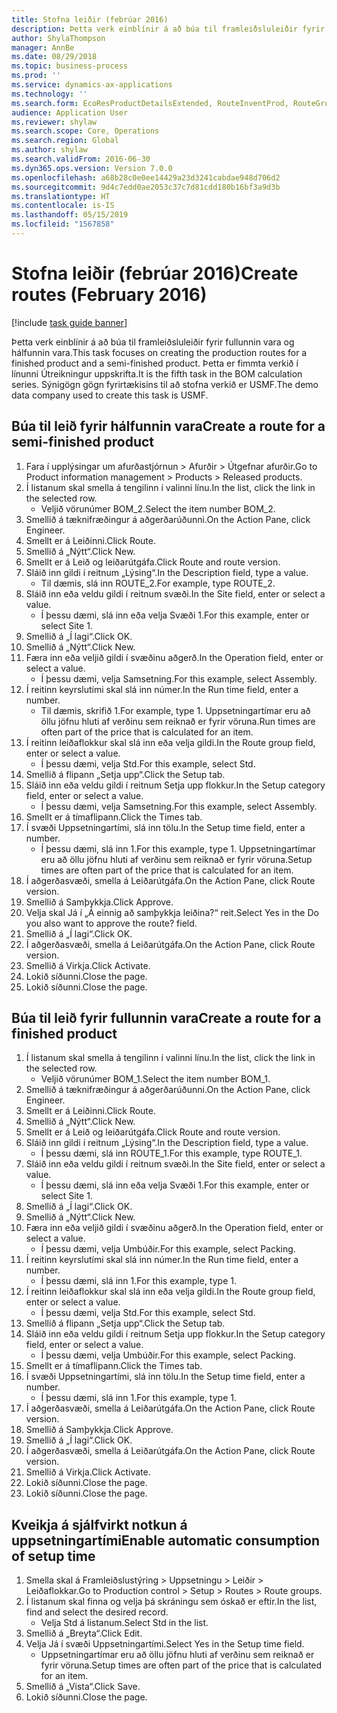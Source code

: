 ```yaml
---
title: Stofna leiðir (febrúar 2016)
description: Þetta verk einblínir á að búa til framleiðsluleiðir fyrir fullunnin vara og hálfunnin vara.
author: ShylaThompson
manager: AnnBe
ms.date: 08/29/2018
ms.topic: business-process
ms.prod: ''
ms.service: dynamics-ax-applications
ms.technology: ''
ms.search.form: EcoResProductDetailsExtended, RouteInventProd, RouteGroup
audience: Application User
ms.reviewer: shylaw
ms.search.scope: Core, Operations
ms.search.region: Global
ms.author: shylaw
ms.search.validFrom: 2016-06-30
ms.dyn365.ops.version: Version 7.0.0
ms.openlocfilehash: a68b28c0e0ee14429a23d3241cabdae948d706d2
ms.sourcegitcommit: 9d4c7edd0ae2053c37c7d81cdd180b16bf3a9d3b
ms.translationtype: HT
ms.contentlocale: is-IS
ms.lasthandoff: 05/15/2019
ms.locfileid: "1567858"
---
```

# <a name="create-routes-february-2016"></a><span data-ttu-id="9d66b-103">Stofna leiðir (febrúar 2016)</span><span class="sxs-lookup"><span data-stu-id="9d66b-103">Create routes (February 2016)</span></span>

[!include [task guide banner](../../includes/task-guide-banner.md)]

<span data-ttu-id="9d66b-104">Þetta verk einblínir á að búa til framleiðsluleiðir fyrir fullunnin vara og hálfunnin vara.</span><span class="sxs-lookup"><span data-stu-id="9d66b-104">This task focuses on creating the production routes for a finished product and a semi-finished product.</span></span> <span data-ttu-id="9d66b-105">Þetta er fimmta verkið í línunni Útreikningur uppskrifta.</span><span class="sxs-lookup"><span data-stu-id="9d66b-105">It is the fifth task in the BOM calculation series.</span></span> <span data-ttu-id="9d66b-106">Sýnigögn gögn fyrirtækisins til að stofna verkið er USMF.</span><span class="sxs-lookup"><span data-stu-id="9d66b-106">The demo data company used to create this task is USMF.</span></span>


## <a name="create-a-route-for-a-semi-finished-product"></a><span data-ttu-id="9d66b-107">Búa til leið fyrir hálfunnin vara</span><span class="sxs-lookup"><span data-stu-id="9d66b-107">Create a route for a semi-finished product</span></span>
1. <span data-ttu-id="9d66b-108">Fara í upplýsingar um afurðastjórnun > Afurðir > Útgefnar afurðir.</span><span class="sxs-lookup"><span data-stu-id="9d66b-108">Go to Product information management > Products > Released products.</span></span>
2. <span data-ttu-id="9d66b-109">Í listanum skal smella á tengilinn í valinni línu.</span><span class="sxs-lookup"><span data-stu-id="9d66b-109">In the list, click the link in the selected row.</span></span>
    * <span data-ttu-id="9d66b-110">Veljið vörunúmer BOM_2.</span><span class="sxs-lookup"><span data-stu-id="9d66b-110">Select the item number BOM_2.</span></span>  
3. <span data-ttu-id="9d66b-111">Smellið á tæknifræðingur á aðgerðarúðunni.</span><span class="sxs-lookup"><span data-stu-id="9d66b-111">On the Action Pane, click Engineer.</span></span>
4. <span data-ttu-id="9d66b-112">Smellt er á Leiðinni.</span><span class="sxs-lookup"><span data-stu-id="9d66b-112">Click Route.</span></span>
5. <span data-ttu-id="9d66b-113">Smellið á „Nýtt“.</span><span class="sxs-lookup"><span data-stu-id="9d66b-113">Click New.</span></span>
6. <span data-ttu-id="9d66b-114">Smellt er á Leið og leiðarútgáfa.</span><span class="sxs-lookup"><span data-stu-id="9d66b-114">Click Route and route version.</span></span>
7. <span data-ttu-id="9d66b-115">Sláið inn gildi í reitnum „Lýsing“.</span><span class="sxs-lookup"><span data-stu-id="9d66b-115">In the Description field, type a value.</span></span>
    * <span data-ttu-id="9d66b-116">Til dæmis, slá inn ROUTE_2.</span><span class="sxs-lookup"><span data-stu-id="9d66b-116">For example, type ROUTE_2.</span></span>  
8. <span data-ttu-id="9d66b-117">Sláið inn eða veldu gildi í reitnum svæði.</span><span class="sxs-lookup"><span data-stu-id="9d66b-117">In the Site field, enter or select a value.</span></span>
    * <span data-ttu-id="9d66b-118">Í þessu dæmi, slá inn eða velja Svæði 1.</span><span class="sxs-lookup"><span data-stu-id="9d66b-118">For this example, enter or select Site 1.</span></span>  
9. <span data-ttu-id="9d66b-119">Smellið á „Í lagi“.</span><span class="sxs-lookup"><span data-stu-id="9d66b-119">Click OK.</span></span>
10. <span data-ttu-id="9d66b-120">Smellið á „Nýtt“.</span><span class="sxs-lookup"><span data-stu-id="9d66b-120">Click New.</span></span>
11. <span data-ttu-id="9d66b-121">Færa inn eða veljið gildi í svæðinu aðgerð.</span><span class="sxs-lookup"><span data-stu-id="9d66b-121">In the Operation field, enter or select a value.</span></span>
    * <span data-ttu-id="9d66b-122">Í þessu dæmi, velja Samsetning.</span><span class="sxs-lookup"><span data-stu-id="9d66b-122">For this example, select Assembly.</span></span>  
12. <span data-ttu-id="9d66b-123">Í reitinn keyrslutími skal slá inn númer.</span><span class="sxs-lookup"><span data-stu-id="9d66b-123">In the Run time field, enter a number.</span></span>
    * <span data-ttu-id="9d66b-124">Til dæmis, skrifið 1.</span><span class="sxs-lookup"><span data-stu-id="9d66b-124">For example, type 1.</span></span> <span data-ttu-id="9d66b-125">Uppsetningartímar eru að öllu jöfnu hluti af verðinu sem reiknað er fyrir vöruna.</span><span class="sxs-lookup"><span data-stu-id="9d66b-125">Run times are often part of the price that is calculated for an item.</span></span>  
13. <span data-ttu-id="9d66b-126">Í reitinn leiðaflokkur skal slá inn eða velja gildi.</span><span class="sxs-lookup"><span data-stu-id="9d66b-126">In the Route group field, enter or select a value.</span></span>
    * <span data-ttu-id="9d66b-127">Í þessu dæmi, velja Std.</span><span class="sxs-lookup"><span data-stu-id="9d66b-127">For this example, select Std.</span></span>  
14. <span data-ttu-id="9d66b-128">Smellið á flipann „Setja upp“.</span><span class="sxs-lookup"><span data-stu-id="9d66b-128">Click the Setup tab.</span></span>
15. <span data-ttu-id="9d66b-129">Sláið inn eða veldu gildi í reitnum Setja upp flokkur.</span><span class="sxs-lookup"><span data-stu-id="9d66b-129">In the Setup category field, enter or select a value.</span></span>
    * <span data-ttu-id="9d66b-130">Í þessu dæmi, velja Samsetning.</span><span class="sxs-lookup"><span data-stu-id="9d66b-130">For this example, select Assembly.</span></span>  
16. <span data-ttu-id="9d66b-131">Smellt er á tímaflipann.</span><span class="sxs-lookup"><span data-stu-id="9d66b-131">Click the Times tab.</span></span>
17. <span data-ttu-id="9d66b-132">Í svæði Uppsetningartími, slá inn tölu.</span><span class="sxs-lookup"><span data-stu-id="9d66b-132">In the Setup time field, enter a number.</span></span>
    * <span data-ttu-id="9d66b-133">Í þessu dæmi, slá inn 1.</span><span class="sxs-lookup"><span data-stu-id="9d66b-133">For this example, type 1.</span></span> <span data-ttu-id="9d66b-134">Uppsetningartímar eru að öllu jöfnu hluti af verðinu sem reiknað er fyrir vöruna.</span><span class="sxs-lookup"><span data-stu-id="9d66b-134">Setup times are often part of the price that is calculated for an item.</span></span>  
18. <span data-ttu-id="9d66b-135">Í aðgerðasvæði, smella á Leiðarútgáfa.</span><span class="sxs-lookup"><span data-stu-id="9d66b-135">On the Action Pane, click Route version.</span></span>
19. <span data-ttu-id="9d66b-136">Smellið á Samþykkja.</span><span class="sxs-lookup"><span data-stu-id="9d66b-136">Click Approve.</span></span>
20. <span data-ttu-id="9d66b-137">Velja skal Já í „Á einnig að samþykkja leiðina?“ reit.</span><span class="sxs-lookup"><span data-stu-id="9d66b-137">Select Yes in the Do you also want to approve the route? field.</span></span>
21. <span data-ttu-id="9d66b-138">Smellið á „Í lagi“.</span><span class="sxs-lookup"><span data-stu-id="9d66b-138">Click OK.</span></span>
22. <span data-ttu-id="9d66b-139">Í aðgerðasvæði, smella á Leiðarútgáfa.</span><span class="sxs-lookup"><span data-stu-id="9d66b-139">On the Action Pane, click Route version.</span></span>
23. <span data-ttu-id="9d66b-140">Smellið á Virkja.</span><span class="sxs-lookup"><span data-stu-id="9d66b-140">Click Activate.</span></span>
24. <span data-ttu-id="9d66b-141">Lokið síðunni.</span><span class="sxs-lookup"><span data-stu-id="9d66b-141">Close the page.</span></span>
25. <span data-ttu-id="9d66b-142">Lokið síðunni.</span><span class="sxs-lookup"><span data-stu-id="9d66b-142">Close the page.</span></span>

## <a name="create-a-route-for-a-finished-product"></a><span data-ttu-id="9d66b-143">Búa til leið fyrir fullunnin vara</span><span class="sxs-lookup"><span data-stu-id="9d66b-143">Create a route for a finished product</span></span>
1. <span data-ttu-id="9d66b-144">Í listanum skal smella á tengilinn í valinni línu.</span><span class="sxs-lookup"><span data-stu-id="9d66b-144">In the list, click the link in the selected row.</span></span>
    * <span data-ttu-id="9d66b-145">Veljið vörunúmer BOM_1.</span><span class="sxs-lookup"><span data-stu-id="9d66b-145">Select the item number BOM_1.</span></span>  
2. <span data-ttu-id="9d66b-146">Smellið á tæknifræðingur á aðgerðarúðunni.</span><span class="sxs-lookup"><span data-stu-id="9d66b-146">On the Action Pane, click Engineer.</span></span>
3. <span data-ttu-id="9d66b-147">Smellt er á Leiðinni.</span><span class="sxs-lookup"><span data-stu-id="9d66b-147">Click Route.</span></span>
4. <span data-ttu-id="9d66b-148">Smellið á „Nýtt“.</span><span class="sxs-lookup"><span data-stu-id="9d66b-148">Click New.</span></span>
5. <span data-ttu-id="9d66b-149">Smellt er á Leið og leiðarútgáfa.</span><span class="sxs-lookup"><span data-stu-id="9d66b-149">Click Route and route version.</span></span>
6. <span data-ttu-id="9d66b-150">Sláið inn gildi í reitnum „Lýsing“.</span><span class="sxs-lookup"><span data-stu-id="9d66b-150">In the Description field, type a value.</span></span>
    * <span data-ttu-id="9d66b-151">Í þessu dæmi, slá inn ROUTE_1.</span><span class="sxs-lookup"><span data-stu-id="9d66b-151">For this example, type ROUTE_1.</span></span>  
7. <span data-ttu-id="9d66b-152">Sláið inn eða veldu gildi í reitnum svæði.</span><span class="sxs-lookup"><span data-stu-id="9d66b-152">In the Site field, enter or select a value.</span></span>
    * <span data-ttu-id="9d66b-153">Í þessu dæmi, slá inn eða velja Svæði 1.</span><span class="sxs-lookup"><span data-stu-id="9d66b-153">For this example, enter or select Site 1.</span></span>  
8. <span data-ttu-id="9d66b-154">Smellið á „Í lagi“.</span><span class="sxs-lookup"><span data-stu-id="9d66b-154">Click OK.</span></span>
9. <span data-ttu-id="9d66b-155">Smellið á „Nýtt“.</span><span class="sxs-lookup"><span data-stu-id="9d66b-155">Click New.</span></span>
10. <span data-ttu-id="9d66b-156">Færa inn eða veljið gildi í svæðinu aðgerð.</span><span class="sxs-lookup"><span data-stu-id="9d66b-156">In the Operation field, enter or select a value.</span></span>
    * <span data-ttu-id="9d66b-157">Í þessu dæmi, velja Umbúðir.</span><span class="sxs-lookup"><span data-stu-id="9d66b-157">For this example, select Packing.</span></span>  
11. <span data-ttu-id="9d66b-158">Í reitinn keyrslutími skal slá inn númer.</span><span class="sxs-lookup"><span data-stu-id="9d66b-158">In the Run time field, enter a number.</span></span>
    * <span data-ttu-id="9d66b-159">Í þessu dæmi, slá inn 1.</span><span class="sxs-lookup"><span data-stu-id="9d66b-159">For this example, type 1.</span></span>  
12. <span data-ttu-id="9d66b-160">Í reitinn leiðaflokkur skal slá inn eða velja gildi.</span><span class="sxs-lookup"><span data-stu-id="9d66b-160">In the Route group field, enter or select a value.</span></span>
    * <span data-ttu-id="9d66b-161">Í þessu dæmi, velja Std.</span><span class="sxs-lookup"><span data-stu-id="9d66b-161">For this example, select Std.</span></span>  
13. <span data-ttu-id="9d66b-162">Smellið á flipann „Setja upp“.</span><span class="sxs-lookup"><span data-stu-id="9d66b-162">Click the Setup tab.</span></span>
14. <span data-ttu-id="9d66b-163">Sláið inn eða veldu gildi í reitnum Setja upp flokkur.</span><span class="sxs-lookup"><span data-stu-id="9d66b-163">In the Setup category field, enter or select a value.</span></span>
    * <span data-ttu-id="9d66b-164">Í þessu dæmi, velja Umbúðir.</span><span class="sxs-lookup"><span data-stu-id="9d66b-164">For this example, select Packing.</span></span>  
15. <span data-ttu-id="9d66b-165">Smellt er á tímaflipann.</span><span class="sxs-lookup"><span data-stu-id="9d66b-165">Click the Times tab.</span></span>
16. <span data-ttu-id="9d66b-166">Í svæði Uppsetningartími, slá inn tölu.</span><span class="sxs-lookup"><span data-stu-id="9d66b-166">In the Setup time field, enter a number.</span></span>
    * <span data-ttu-id="9d66b-167">Í þessu dæmi, slá inn 1.</span><span class="sxs-lookup"><span data-stu-id="9d66b-167">For this example, type 1.</span></span>  
17. <span data-ttu-id="9d66b-168">Í aðgerðasvæði, smella á Leiðarútgáfa.</span><span class="sxs-lookup"><span data-stu-id="9d66b-168">On the Action Pane, click Route version.</span></span>
18. <span data-ttu-id="9d66b-169">Smellið á Samþykkja.</span><span class="sxs-lookup"><span data-stu-id="9d66b-169">Click Approve.</span></span>
19. <span data-ttu-id="9d66b-170">Smellið á „Í lagi“.</span><span class="sxs-lookup"><span data-stu-id="9d66b-170">Click OK.</span></span>
20. <span data-ttu-id="9d66b-171">Í aðgerðasvæði, smella á Leiðarútgáfa.</span><span class="sxs-lookup"><span data-stu-id="9d66b-171">On the Action Pane, click Route version.</span></span>
21. <span data-ttu-id="9d66b-172">Smellið á Virkja.</span><span class="sxs-lookup"><span data-stu-id="9d66b-172">Click Activate.</span></span>
22. <span data-ttu-id="9d66b-173">Lokið síðunni.</span><span class="sxs-lookup"><span data-stu-id="9d66b-173">Close the page.</span></span>
23. <span data-ttu-id="9d66b-174">Lokið síðunni.</span><span class="sxs-lookup"><span data-stu-id="9d66b-174">Close the page.</span></span>

## <a name="enable-automatic-consumption-of-setup-time"></a><span data-ttu-id="9d66b-175">Kveikja á sjálfvirkt notkun á uppsetningartími</span><span class="sxs-lookup"><span data-stu-id="9d66b-175">Enable automatic consumption of setup time</span></span>
1. <span data-ttu-id="9d66b-176">Smella skal á Framleiðslustýring > Uppsetningu > Leiðir > Leiðaflokkar.</span><span class="sxs-lookup"><span data-stu-id="9d66b-176">Go to Production control > Setup > Routes > Route groups.</span></span>
2. <span data-ttu-id="9d66b-177">Í listanum skal finna og velja þá skráningu sem óskað er eftir.</span><span class="sxs-lookup"><span data-stu-id="9d66b-177">In the list, find and select the desired record.</span></span>
    * <span data-ttu-id="9d66b-178">Velja Std á listanum.</span><span class="sxs-lookup"><span data-stu-id="9d66b-178">Select Std in the list.</span></span>  
3. <span data-ttu-id="9d66b-179">Smellið á „Breyta“.</span><span class="sxs-lookup"><span data-stu-id="9d66b-179">Click Edit.</span></span>
4. <span data-ttu-id="9d66b-180">Velja Já í svæði Uppsetningartími.</span><span class="sxs-lookup"><span data-stu-id="9d66b-180">Select Yes in the Setup time field.</span></span>
    * <span data-ttu-id="9d66b-181">Uppsetningartímar eru að öllu jöfnu hluti af verðinu sem reiknað er fyrir vöruna.</span><span class="sxs-lookup"><span data-stu-id="9d66b-181">Setup times are often part of the price that is calculated for an item.</span></span>  
5. <span data-ttu-id="9d66b-182">Smellið á „Vista“.</span><span class="sxs-lookup"><span data-stu-id="9d66b-182">Click Save.</span></span>
6. <span data-ttu-id="9d66b-183">Lokið síðunni.</span><span class="sxs-lookup"><span data-stu-id="9d66b-183">Close the page.</span></span>

